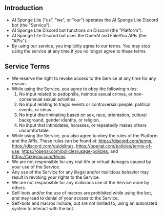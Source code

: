 ## Introduction

- AI Sponge Lite ("us", "we", or "our") operates the AI Sponge Lite Discord bot (the "Service").
- AI Sponge Lite Discord bot functions on Discord (the "Platform").
- AI Sponge Lite Discord bot uses the OpenAI and FakeYou APIs (the "APIs").
- By using our service, you implicitly agree to our terms. You may stop using the service at any time if you no longer
  agree to these terms.

## Service Terms

- We reserve the right to revoke access to the Service at any time for any reason.
- While using the Service, you agree to obey the following rules:
  1. No input related to pedophilia, heinous sexual crimes, or non-consensual sexual activities.
  2. No input relating to tragic events or controversial people, political events, or ideas.
  3. No input discriminating based on sex, race, orientation, cultural background, gender identity, or religion.
  4. No input that intimidates, harasses, or repeatedly makes others uncomfortable.
- While using the Service, you also agree to obey the rules of the Platform and the APIs. These rules can be found
  at: https://discord.com/terms, https://discord.com/guidelines, https://openai.com/policies/terms-of-use,
  https://openai.com/policies/usage-policies, and https://fakeyou.com/terms.
- We are not responsible for any real-life or virtual damages caused by your use of the Service.
- Any use of the Service for any illegal and/or malicious behavior may result in revoking your rights to the Service.
- We are not responsible for any malicious use of the Service done by others.
- Self-bots and/or the use of macros are prohibited while using the bot, and may lead to denial of your access to the
  Service.
- Self-bots and macros include, but are not limited to, using an automated system to interact with the bot.
